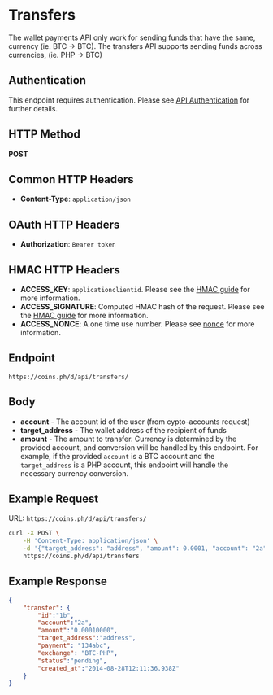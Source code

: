# Transfers

The wallet payments API only work for sending funds that have the same,
currency (ie. BTC -> BTC). The transfers API supports sending funds
across currencies, (ie. PHP -> BTC)

## Authentication

This endpoint requires authentication. Please see
[API Authentication](auth.html) for further details.

## HTTP Method

**POST**

## Common HTTP Headers

* **Content-Type**: `application/json`

## OAuth HTTP Headers

* **Authorization**: `Bearer token`

## HMAC HTTP Headers

* **ACCESS_KEY**: `applicationclientid`. Please see the [HMAC guide](hmac-auth.html) for more information.
* **ACCESS_SIGNATURE**: Computed HMAC hash of the request. Please see the [HMAC guide](hmac-auth.html) for more information.
* **ACCESS_NONCE**: A one time use number. Please see [nonce](auth.html) for more information.

## Endpoint

`https://coins.ph/d/api/transfers/`

## Body

* **account** - The account id of the user (from cypto-accounts request)
* **target_address** - The wallet address of the recipient of funds
* **amount** - The amount to transfer. Currency is determined by the provided account, and conversion will be handled by this endpoint. For example, if the provided `account` is a BTC account and the `target_address` is a PHP account, this endpoint will handle the necessary currency conversion.

## Example Request

URL: `https://coins.ph/d/api/transfers/`

```sh
curl -X POST \
    -H 'Content-Type: application/json' \
    -d '{"target_address": "address", "amount": 0.0001, "account": "2a"}' \
    https://coins.ph/d/api/transfers
```

## Example Response

```json
{
    "transfer": {
        "id":"1b",
        "account":"2a",
        "amount":"0.00010000",
        "target_address":"address",
        "payment": "134abc",
        "exchange": "BTC-PHP",
        "status":"pending",
        "created_at":"2014-08-28T12:11:36.938Z"
    }
}
```